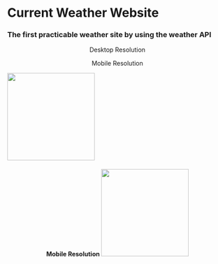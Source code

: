 # Current Weather Website

### The first practicable weather site by using the weather API
<p align="center">
Desktop Resolution
</p>
<p align="center">
Mobile Resolution
</p>


<img align="center" src="https://www.fstyle67.com/Fstyle67/m14_img/01.png" height="200px">
<div style="text-align: center;"><h4>Mobile Resolution
<img src="https://www.fstyle67.com/Fstyle67/m14_img/02.png" height="200px">
